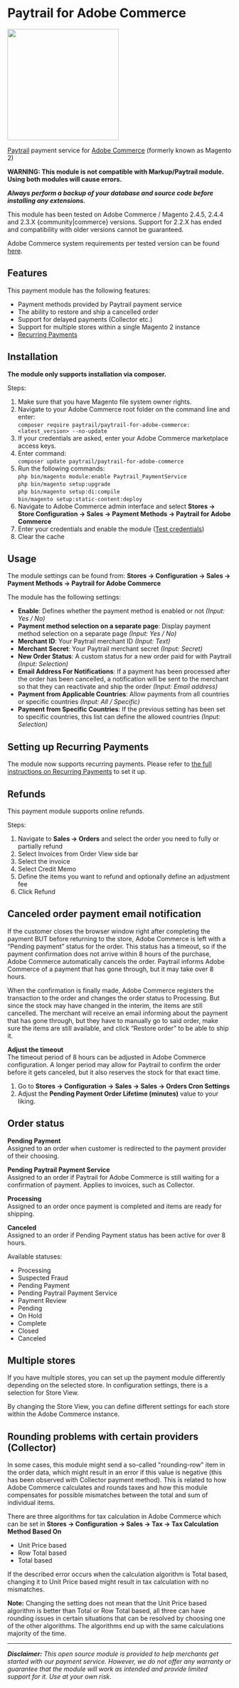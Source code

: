 # Paytrail for Adobe Commerce
<img src="https://www.paytrail.com/hubfs/paytrail-for-adobe-commerce/adobe-technology-partner.png" width="250">

[Paytrail](https://www.paytrail.com) payment service for [Adobe Commerce](https://www.magento.com) (formerly known as Magento 2)

**WARNING: This module is not compatible with Markup/Paytrail module. Using both modules will cause errors.**

***Always perform a backup of your database and source code before installing any extensions.***

This module has been tested on Adobe Commerce / Magento 2.4.5, 2.4.4 and 2.3.X {community|commerce} versions. Support for 2.2.X has ended and compatibility with older versions cannot be guaranteed.

Adobe Commerce system requirements per tested version can be found [here](https://devdocs.magento.com/guides/v2.4/install-gde/system-requirements.html). 

## Features
This payment module has the following features:
- Payment methods provided by Paytrail payment service
- The ability to restore and ship a cancelled order
- Support for delayed payments (Collector etc.)
- Support for multiple stores within a single Magento 2 instance
- [Recurring Payments](https://github.com/paytrail/paytrail-for-adobe-commerce/wiki/Recurring-Payments)

## Installation

<b>The module only supports installation via composer.</b>

Steps:
1. Make sure that you have Magento file system owner rights.
2. Navigate to your Adobe Commerce root folder on the command line and enter: <br/>```composer require paytrail/paytrail-for-adobe-commerce:<latest_version> --no-update```
3. If your credentials are asked, enter your Adobe Commerce marketplace access keys.
4. Enter command: <br/> ```composer update paytrail/paytrail-for-adobe-commerce```
5. Run the following commands: <br/> ``` php bin/magento module:enable Paytrail_PaymentService ``` <br/> ```php bin/magento setup:upgrade``` <br/>```php bin/magento setup:di:compile``` <br/>```bin/magento setup:static-content:deploy```
6. Navigate to Adobe Commerce admin interface and select __Stores -> Store Configuration -> Sales -> Payment Methods -> Paytrail for Adobe Commerce__
7. Enter your credentials and enable the module ([Test credentials](https://paytrail.github.io/api-documentation/#/?id=test-credentials))
8. Clear the cache

## Usage
The module settings can be found from:
__Stores -> Configuration -> Sales -> Payment Methods -> Paytrail for Adobe Commerce__

The module has the following settings:
- __Enable__: Defines whether the payment method is enabled or not *(Input: Yes / No)*
- __Payment method selection on a separate page__: Display payment method selection on a separate page *(Input: Yes / No)*
- __Merchant ID__: Your Paytrail merchant ID *(Input: Text)*
- __Merchant Secret__: Your Paytrail merchant secret *(Input: Secret)*
- __New Order Status__: A custom status for a new order paid for with Paytrail *(Input: Selection)*
- __Email Address For Notifications__: If a payment has been processed after the order has been cancelled, a notification will be sent to the merchant so that they can reactivate and ship the order *(Input: Email address)* 
- __Payment from Applicable Countries__: Allow payments from all countries or specific countries *(Input: All / Specific)*
- __Payment from Specific Countries__: If the previous setting has been set to specific countries, this list can define the allowed countries *(Input: Selection)*

## Setting up Recurring Payments
The module now supports recurring payments. Please refer to [the full instructions on Recurring Payments](https://github.com/paytrail/paytrail-for-adobe-commerce/wiki/Recurring-Payments) to set it up.

## Refunds
This payment module supports online refunds.

Steps:
1. Navigate to __Sales -> Orders__ and select the order you need to fully or partially refund
2. Select Invoices from Order View side bar
3. Select the invoice
4. Select Credit Memo
5. Define the items you want to refund and optionally define an adjustment fee
6. Click Refund

## Canceled order payment email notification
If the customer closes the browser window right after completing the payment BUT before returning to the store, Adobe Commerce is left with a “Pending payment” status for the order. This status has a timeout, so if the payment confirmation does not arrive within 8 hours of the purchase, Adobe Commerce automatically cancels the order. Paytrail informs Adobe Commerce of a payment that has gone through, but it may take over 8 hours.

When the confirmation is finally made, Adobe Commerce registers the transaction to the order and changes the order status to Processing. But since the stock may have changed in the interim, the items are still cancelled. The merchant will receive an email informing about the payment that has gone through, but they have to manually go to said order, make sure the items are still available, and click “Restore order” to be able to ship it.

__Adjust the timeout__<br/>
The timeout period of 8 hours can be adjusted in Adobe Commerce configuration. A longer period may allow for Paytrail to confirm the order before it gets canceled, but it also reserves the stock for that exact time.
1. Go to __Stores -> Configuration -> Sales -> Sales -> Orders Cron Settings__
2. Adjust the __Pending Payment Order Lifetime (minutes)__ value to your liking.

## Order status
__Pending Payment__<br/>
Assigned to an order when customer is redirected to the payment provider of their choosing.

__Pending Paytrail Payment Service__<br/>
Assigned to an order if Paytrail for Adobe Commerce is still waiting for a confirmation of payment. Applies to invoices, such as Collector.

__Processing__<br/>
Assigned to an order once payment is completed and items are ready for shipping.

__Canceled__<br/>
Assigned to an order if Pending Payment status has been active for over 8 hours.

Available statuses:
- Processing
- Suspected Fraud
- Pending Payment
- Pending Paytrail Payment Service
- Payment Review
- Pending
- On Hold
- Complete
- Closed
- Canceled

## Multiple stores
If you have multiple stores, you can set up the payment module differently depending on the selected store. In configuration settings, there is a selection for Store View.

By changing the Store View, you can define different settings for each store within the Adobe Commerce instance.

## Rounding problems with certain providers (Collector)

In some cases, this module might send a so-called "rounding-row" item in the order data, which might result in an error if this value is negative (this has been observed with Collector payment method). This is related to how Adobe Commerce calculates and rounds taxes and how this module compensates for possible mismatches between the total and sum of individual items.

There are three algorithms for tax calculation in Adobe Commerce which can be set in __Stores -> Configuration -> Sales -> Tax -> Tax Calculation Method Based On__
- Unit Price based
- Row Total based
- Total based

If the described error occurs when the calculation algorithm is Total based, changing it to Unit Price based might result in tax calculation with no mismatches. 

__Note:__ Changing the setting does not mean that the Unit Price based algorithm is better than Total or Row Total based, all three can have rounding issues in certain situations that can be resolved by choosing one of the other algorithms. The algorithms end up with the same calculations majority of the time.

---

**_Disclaimer:_** *This open source module is provided to help merchants get started with our payment service. However, we do not offer any warranty or guarantee that the module will work as intended and provide limited support for it. Use at your own risk.*
